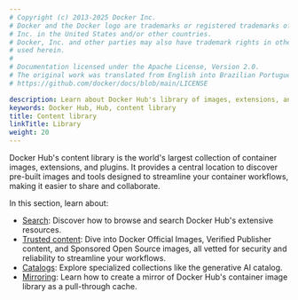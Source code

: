 ```yaml
---
# Copyright (c) 2013-2025 Docker Inc.
# Docker and the Docker logo are trademarks or registered trademarks of Docker,
# Inc. in the United States and/or other countries.
# Docker, Inc. and other parties may also have trademark rights in other terms
# used herein.
#
# Documentation licensed under the Apache License, Version 2.0.
# The original work was translated from English into Brazilian Portuguese.
# https://github.com/docker/docs/blob/main/LICENSE

description: Learn about Docker Hub's library of images, extensions, and plugins.
keywords: Docker Hub, Hub, content library
title: Content library
linkTitle: Library
weight: 20
---
```

Docker Hub's content library is the world's largest collection of
container images, extensions, and plugins. It provides a central location to
discover pre-built images and tools designed to streamline your container
workflows, making it easier to share and collaborate.

In this section, learn about:

- [Search](./search.md): Discover how to browse and search Docker Hub's extensive resources.
- [Trusted content](./trusted-content.md): Dive into Docker Official Images,
  Verified Publisher content, and Sponsored Open Source images, all vetted for
  security and reliability to streamline your workflows.
- [Catalogs](./catalogs.md): Explore specialized collections like the generative AI catalog.
- [Mirroring](./mirror.md): Learn how to create a mirror of Docker Hub's
  container image library as a pull-through cache.
